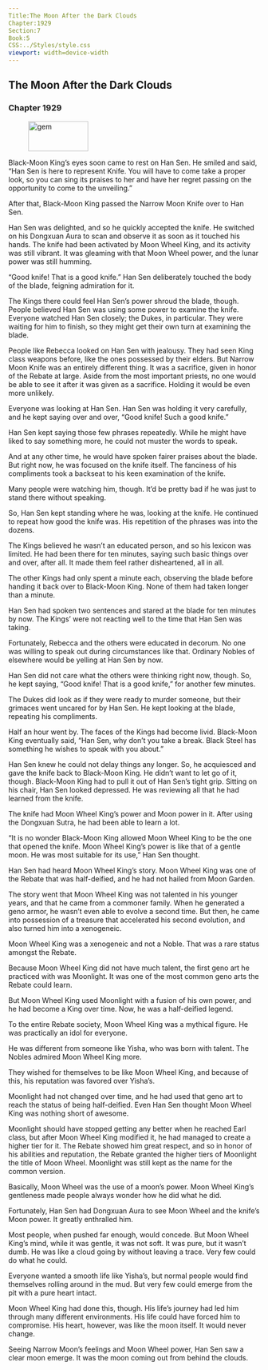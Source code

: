 ```yaml
---
Title:The Moon After the Dark Clouds 
Chapter:1929 
Section:7 
Book:5 
CSS:../Styles/style.css 
viewport: width=device-width
---
```

  
## The Moon After the Dark Clouds
### Chapter 1929
  
<figure>
	<img src="../Images/gem.gif" alt="gem" id="gem" width="120" height="60" />
</figure>
  

  
Black-Moon King’s eyes soon came to rest on Han Sen. He smiled and said, “Han Sen is here to represent Knife. You will have to come take a proper look, so you can sing its praises to her and have her regret passing on the opportunity to come to the unveiling.”

After that, Black-Moon King passed the Narrow Moon Knife over to Han Sen.

Han Sen was delighted, and so he quickly accepted the knife. He switched on his Dongxuan Aura to scan and observe it as soon as it touched his hands. The knife had been activated by Moon Wheel King, and its activity was still vibrant. It was gleaming with that Moon Wheel power, and the lunar power was still humming.

“Good knife! That is a good knife.” Han Sen deliberately touched the body of the blade, feigning admiration for it.

The Kings there could feel Han Sen’s power shroud the blade, though. People believed Han Sen was using some power to examine the knife. Everyone watched Han Sen closely; the Dukes, in particular. They were waiting for him to finish, so they might get their own turn at examining the blade.

People like Rebecca looked on Han Sen with jealousy. They had seen King class weapons before, like the ones possessed by their elders. But Narrow Moon Knife was an entirely different thing. It was a sacrifice, given in honor of the Rebate at large. Aside from the most important priests, no one would be able to see it after it was given as a sacrifice. Holding it would be even more unlikely.

Everyone was looking at Han Sen. Han Sen was holding it very carefully, and he kept saying over and over, “Good knife! Such a good knife.”

Han Sen kept saying those few phrases repeatedly. While he might have liked to say something more, he could not muster the words to speak.

And at any other time, he would have spoken fairer praises about the blade. But right now, he was focused on the knife itself. The fanciness of his compliments took a backseat to his keen examination of the knife.

Many people were watching him, though. It’d be pretty bad if he was just to stand there without speaking.

So, Han Sen kept standing where he was, looking at the knife. He continued to repeat how good the knife was. His repetition of the phrases was into the dozens.

The Kings believed he wasn’t an educated person, and so his lexicon was limited. He had been there for ten minutes, saying such basic things over and over, after all. It made them feel rather disheartened, all in all.

The other Kings had only spent a minute each, observing the blade before handing it back over to Black-Moon King. None of them had taken longer than a minute.

Han Sen had spoken two sentences and stared at the blade for ten minutes by now. The Kings’ were not reacting well to the time that Han Sen was taking.

Fortunately, Rebecca and the others were educated in decorum. No one was willing to speak out during circumstances like that. Ordinary Nobles of elsewhere would be yelling at Han Sen by now.

Han Sen did not care what the others were thinking right now, though. So, he kept saying, “Good knife! That is a good knife,” for another few minutes.

The Dukes did look as if they were ready to murder someone, but their grimaces went uncared for by Han Sen. He kept looking at the blade, repeating his compliments.

Half an hour went by. The faces of the Kings had become livid. Black-Moon King eventually said, “Han Sen, why don’t you take a break. Black Steel has something he wishes to speak with you about.”

Han Sen knew he could not delay things any longer. So, he acquiesced and gave the knife back to Black-Moon King. He didn’t want to let go of it, though. Black-Moon King had to pull it out of Han Sen’s tight grip. Sitting on his chair, Han Sen looked depressed. He was reviewing all that he had learned from the knife.

The knife had Moon Wheel King’s power and Moon power in it. After using the Dongxuan Sutra, he had been able to learn a lot.

“It is no wonder Black-Moon King allowed Moon Wheel King to be the one that opened the knife. Moon Wheel King’s power is like that of a gentle moon. He was most suitable for its use,” Han Sen thought.

Han Sen had heard Moon Wheel King’s story. Moon Wheel King was one of the Rebate that was half-deified, and he had not hailed from Moon Garden.

The story went that Moon Wheel King was not talented in his younger years, and that he came from a commoner family. When he generated a geno armor, he wasn’t even able to evolve a second time. But then, he came into possession of a treasure that accelerated his second evolution, and also turned him into a xenogeneic.

Moon Wheel King was a xenogeneic and not a Noble. That was a rare status amongst the Rebate.

Because Moon Wheel King did not have much talent, the first geno art he practiced with was Moonlight. It was one of the most common geno arts the Rebate could learn.

But Moon Wheel King used Moonlight with a fusion of his own power, and he had become a King over time. Now, he was a half-deified legend.

To the entire Rebate society, Moon Wheel King was a mythical figure. He was practically an idol for everyone.

He was different from someone like Yisha, who was born with talent. The Nobles admired Moon Wheel King more.

They wished for themselves to be like Moon Wheel King, and because of this, his reputation was favored over Yisha’s.

Moonlight had not changed over time, and he had used that geno art to reach the status of being half-deified. Even Han Sen thought Moon Wheel King was nothing short of awesome.

Moonlight should have stopped getting any better when he reached Earl class, but after Moon Wheel King modified it, he had managed to create a higher tier for it. The Rebate showed him great respect, and so in honor of his abilities and reputation, the Rebate granted the higher tiers of Moonlight the title of Moon Wheel. Moonlight was still kept as the name for the common version.

Basically, Moon Wheel was the use of a moon’s power. Moon Wheel King’s gentleness made people always wonder how he did what he did.

Fortunately, Han Sen had Dongxuan Aura to see Moon Wheel and the knife’s Moon power. It greatly enthralled him.

Most people, when pushed far enough, would concede. But Moon Wheel King’s mind, while it was gentle, it was not soft. It was pure, but it wasn’t dumb. He was like a cloud going by without leaving a trace. Very few could do what he could.

Everyone wanted a smooth life like Yisha’s, but normal people would find themselves rolling around in the mud. But very few could emerge from the pit with a pure heart intact.

Moon Wheel King had done this, though. His life’s journey had led him through many different environments. His life could have forced him to compromise. His heart, however, was like the moon itself. It would never change.

Seeing Narrow Moon’s feelings and Moon Wheel power, Han Sen saw a clear moon emerge. It was the moon coming out from behind the clouds.